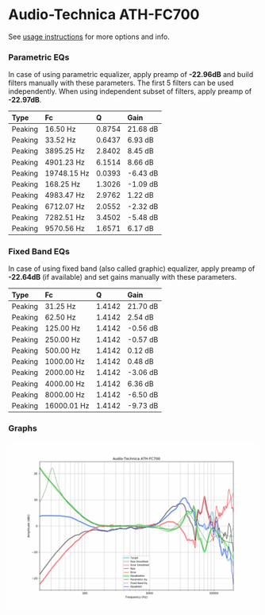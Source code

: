 # Audio-Technica ATH-FC700
See [usage instructions](https://github.com/jaakkopasanen/AutoEq#usage) for more options and info.

### Parametric EQs
In case of using parametric equalizer, apply preamp of **-22.96dB** and build filters manually
with these parameters. The first 5 filters can be used independently.
When using independent subset of filters, apply preamp of **-22.97dB**.

| Type    | Fc          |      Q | Gain     |
|:--------|:------------|:-------|:---------|
| Peaking | 16.50 Hz    | 0.8754 | 21.68 dB |
| Peaking | 33.52 Hz    | 0.6437 | 6.93 dB  |
| Peaking | 3895.25 Hz  | 2.8402 | 8.45 dB  |
| Peaking | 4901.23 Hz  | 6.1514 | 8.66 dB  |
| Peaking | 19748.15 Hz | 0.0393 | -6.43 dB |
| Peaking | 168.25 Hz   | 1.3026 | -1.09 dB |
| Peaking | 4983.47 Hz  | 2.9762 | 1.22 dB  |
| Peaking | 6712.07 Hz  | 2.0552 | -2.32 dB |
| Peaking | 7282.51 Hz  | 3.4502 | -5.48 dB |
| Peaking | 9570.56 Hz  | 1.6571 | 6.17 dB  |

### Fixed Band EQs
In case of using fixed band (also called graphic) equalizer, apply preamp of **-22.64dB**
(if available) and set gains manually with these parameters.

| Type    | Fc          |      Q | Gain     |
|:--------|:------------|:-------|:---------|
| Peaking | 31.25 Hz    | 1.4142 | 21.70 dB |
| Peaking | 62.50 Hz    | 1.4142 | 2.54 dB  |
| Peaking | 125.00 Hz   | 1.4142 | -0.56 dB |
| Peaking | 250.00 Hz   | 1.4142 | -0.57 dB |
| Peaking | 500.00 Hz   | 1.4142 | 0.12 dB  |
| Peaking | 1000.00 Hz  | 1.4142 | 0.48 dB  |
| Peaking | 2000.00 Hz  | 1.4142 | -3.06 dB |
| Peaking | 4000.00 Hz  | 1.4142 | 6.36 dB  |
| Peaking | 8000.00 Hz  | 1.4142 | -6.50 dB |
| Peaking | 16000.01 Hz | 1.4142 | -9.73 dB |

### Graphs
![](./Audio-Technica%20ATH-FC700.png)